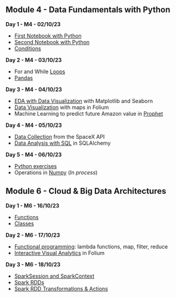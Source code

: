 Module 4 - Data Fundamentals with Python
-

__Day 1 - M4 - 02/10/23__

* [First Notebook with Python](https://colab.research.google.com/drive/1ngyHS7a7KRN8tygZr32v0wlpTT0OLlhG)
* [Second Notebook with Python](https://colab.research.google.com/drive/1Gu6ONof4K24EGTJ9Hwb-zO2lAG9r6CrS#scrollTo=0qWF3D5xZD0)
* [Conditions](https://colab.research.google.com/drive/1yy3byX2MxIwdAFUVYrDYObh04j6LE501)

__Day 2 - M4 - 03/10/23__

* For and While [Loops](https://colab.research.google.com/drive/1xJnDEAb7nxP6ZDEw8Y7lqfbCPeiQUoTM)
* [Pandas](https://colab.research.google.com/drive/1VfKqG_IhfdkgARx0JntI3PyyWHHcPstT)

__Day 3 - M4 - 04/10/23__

* [EDA with Data Visualization](https://colab.research.google.com/drive/1Qu81skVGDQdazpeDSaRMxj5jAmrGbTFt) with Matplotlib and Seaborn
* [Data Visualization](https://colab.research.google.com/drive/1_ThQkZvc4-vuYjBN0y72WROIXzKnHaOh) with maps in Folium
* Machine Learning to predict future Amazon value in [Prophet](https://colab.research.google.com/drive/1A5sawuqcsr-0TrW_JersilHTzSe5-ltB)

__Day 4 - M4 - 05/10/23__

* [Data Collection](https://colab.research.google.com/drive/1atLJMwlKKnU6lVDgGbNEcdVXuqc6jA-k) from the SpaceX API
* [Data Analysis with SQL](https://colab.research.google.com/drive/1MOSuOel_g-GxGkBNRRcurRN8XaR-f-eF) in SQLAlchemy

__Day 5 - M4 - 06/10/23__

* [Python exercises](https://colab.research.google.com/drive/1pb1oZ_99zStKSaSikWcHsS-gCY8PNbdo)
* Operations in [Numpy](https://colab.research.google.com/drive/1BJTTM2dppZcNwwWIjJZtArVd8zcDXSHg#scrollTo=MQiIVuJkgZha) (_In process_)




Module 6 - Cloud & Big Data Architectures
-

__Day 1 - M6 - 16/10/23__

* [Functions](https://colab.research.google.com/drive/1jvxLcnHmQIfp9uuQYfikbq6kMglGR0Jc)
* [Classes](https://colab.research.google.com/drive/1ma3pRPwiqyKH9GvFSypmDygDMUT3uDgf)

__Day 2 - M6 - 17/10/23__

* [Functional programming](https://colab.research.google.com/drive/1RL9EiI3tgtMIfZMN-8ntOVblydKKu1HX): lambda functions, map, filter, reduce
* [Interactive Visual Analytics](https://colab.research.google.com/drive/13TvvTnI4AJ2FfYUson2zdi1klDVbhxWG) in Folium

__Day 3 - M6 - 18/10/23__

* [SparkSession and SparkContext](https://colab.research.google.com/drive/1Y-FDiZD45r_f0bf0xGAtwTv9Me419M7Q)
* [Spark RDDs](https://colab.research.google.com/drive/1qQSqMg9XQBmVp1elYdrrpsTD0GF4j7Hl)
* [Spark RDD Transformations & Actions](https://colab.research.google.com/drive/1YY1iEoz031oAGYvXvedLbMm-Z2yuXNm3)
